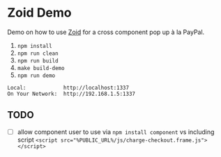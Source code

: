 # Zoid Demo

Demo on how to use [Zoid](https://github.com/krakenjs/zoid) for a cross component pop up à la PayPal.

1. `npm install`
2. `npm run clean`
3. `npm run build`
4. `make build-demo`
5. `npm run demo`

```
Local:            http://localhost:1337
On Your Network:  http://192.168.1.5:1337
```

## TODO

- [ ] allow component user to use via `npm install component` vs including script `<script src="%PUBLIC_URL%/js/charge-checkout.frame.js"></script>`
